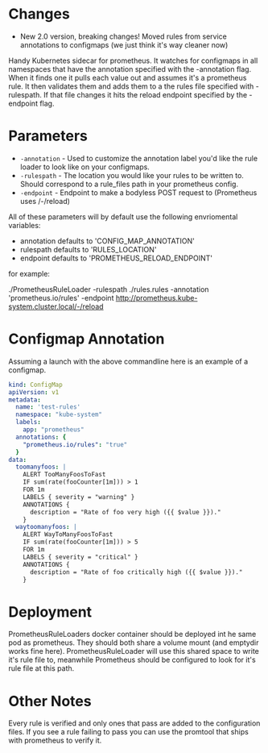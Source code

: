 Changes
=======
* New 2.0 version, breaking changes! Moved rules from service annotations to configmaps (we just think it's way cleaner now)

Handy Kubernetes sidecar for prometheus. It watches for configmaps in all namespaces that have the annotation specified with the -annotation flag. When it finds one it pulls each value out and assumes it's a prometheus rule. It then validates them and adds them to a the rules file specified with -rulespath. If that file changes it hits the reload endpoint specified by the -endpoint flag. 

Parameters
==========

*  `-annotation` - Used to customize the annotation label you'd like the rule loader to look like on your configmaps.
*  `-rulespath` - The location you would like your rules to be written to. Should correspond to a rule_files path in your prometheus config.
*  `-endpoint` - Endpoint to make a bodyless POST request to (Prometheus uses /-/reload)

All of these parameters will by default use the following envriomental variables:

* annotation defaults to 'CONFIG_MAP_ANNOTATION'
* rulespath defaults to 'RULES_LOCATION'
* endpoint defaults to 'PROMETHEUS_RELOAD_ENDPOINT'

for example:

./PrometheusRuleLoader -rulespath ./rules.rules -annotation 'prometheus.io/rules' -endpoint http://prometheus.kube-system.cluster.local/-/reload

Configmap Annotation
====================
Assuming a launch with the above commandline here is an example of a configmap.

```yaml
kind: ConfigMap
apiVersion: v1
metadata:
  name: 'test-rules'
  namespace: "kube-system"
  labels:
    app: "prometheus"
  annotations: {
    "prometheus.io/rules": "true"
  }
data:
  toomanyfoos: |
    ALERT TooManyFoosToFast
    IF sum(rate(fooCounter[1m])) > 1
    FOR 1m
    LABELS { severity = "warning" }
    ANNOTATIONS {
      description = "Rate of foo very high ({{ $value }})."
    }
  waytoomanyfoos: |
    ALERT WayToManyFoosToFast
    IF sum(rate(fooCounter[1m])) > 5
    FOR 1m
    LABELS { severity = "critical" }
    ANNOTATIONS {
      description = "Rate of foo critically high ({{ $value }})."
    }


```

Deployment
==========
PrometheusRuleLoaders docker container should be deployed int he same pod as prometheus. They should both share a volume mount (and emptydir works fine here). PrometheusRuleLoader will use this shared space to write it's rule file to, meanwhile Prometheus should be configured to look for it's rule file at this path.

Other Notes
===========
Every rule is verified and only ones that pass are added to the configuration files. If you see a rule failing to pass you can use the promtool that ships with prometheus to verify it.
